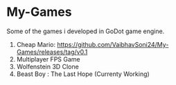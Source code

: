 # My-Games
Some of the games i developed in GoDot game engine.
1. Cheap Mario: https://github.com/VaibhavSoni24/My-Games/releases/tag/v0.1
2. Multiplayer FPS Game
3. Wolfenstein 3D Clone
4. Beast Boy : The Last Hope (Currenty Working)
